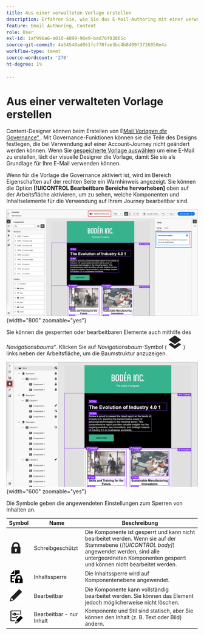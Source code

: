 ```yaml
---
title: Aus einer verwalteten Vorlage erstellen
description: Erfahren Sie, wie Sie das E-Mail-Authoring mit einer verwalteten Vorlage verwenden, die gesperrte Inhaltskomponenten enthält.
feature: Email Authoring, Content
role: User
exl-id: 1af996a6-a010-4899-96e9-bad76f93865c
source-git-commit: 4a54548ad061fc778fae3bc4b8499f3716850e4a
workflow-type: tm+mt
source-wordcount: '270'
ht-degree: 1%

---
```


# Aus einer verwalteten Vorlage erstellen

Content-Designer können beim Erstellen von E[Mail _Vorlagen die_ Governance“ ](./template-content-governance.md). Mit Governance-Funktionen können sie die Teile des Designs festlegen, die bei Verwendung auf einer Account-Journey nicht geändert werden können. Wenn Sie [gespeicherte Vorlage auswählen](./email-authoring.md#select-a-template) um eine E-Mail zu erstellen, lädt der visuelle Designer die Vorlage, damit Sie sie als Grundlage für Ihre E-Mail verwenden können.

Wenn für die Vorlage die Governance aktiviert ist, wird im Bereich Eigenschaften auf der rechten Seite ein Warnhinweis angezeigt. Sie können die Option **[!UICONTROL Bearbeitbare Bereiche hervorheben]** oben auf der Arbeitsfläche aktivieren, um zu sehen, welche Komponenten und Inhaltselemente für die Verwendung auf Ihrem Journey bearbeitbar sind.

![Bearbeitbare Bereiche in einer verwalteten Vorlage anzeigen](./assets/email-designer-governed-highlight.png){width="800" zoomable="yes"}

Sie können die gesperrten oder bearbeitbaren Elemente auch mithilfe des _Navigationsbaums“_. Klicken Sie auf _Navigationsbaum_-Symbol ( ![Verknüpfungssymbol](../assets/do-not-localize/icon-navigation-tree.svg) ) links neben der Arbeitsfläche, um die Baumstruktur anzuzeigen.

![Bearbeitbare Bereiche in einer verwalteten Vorlage anzeigen](./assets/email-designer-governed-tree.png){width="600" zoomable="yes"}

Die Symbole geben die angewendeten Einstellungen zum Sperren von Inhalten an.

| Symbol | Name | Beschreibung |
|------|------|-------------|
| ![Schreibgeschütztes Symbol](../assets/do-not-localize/icon-tree-lock.svg) | Schreibgeschützt | Die Komponente ist gesperrt und kann nicht bearbeitet werden. Wenn sie auf der Stammebene (_[!UICONTROL body]_) angewendet werden, sind alle untergeordneten Komponenten gesperrt und können nicht bearbeitet werden. |
| ![Symbol für Inhaltsbearbeitung](../assets/do-not-localize/icon-tree-content-lock.svg) | Inhaltssperre | Die Inhaltssperre wird auf Komponentenebene angewendet. |
| ![Bearbeitbares Symbol](../assets/do-not-localize/icon-edit.svg) | Bearbeitbar | Die Komponente kann vollständig bearbeitet werden. Sie können das Element jedoch möglicherweise nicht löschen. |
| ![Symbol für Inhaltsbearbeitung](../assets/do-not-localize/icon-tree-edit-text.svg) | Bearbeitbar - nur Inhalt | Komponente und Stil sind statisch, aber Sie können den Inhalt (z. B. Text oder Bild) ändern. |
